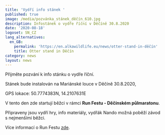 ```yaml
---
title: 'Vydří info stánek '
published: true
image: /media/pozvánka_stánek_děčín_610.jpg
description: Infostánek o vydře říční v Děčíně 30.8.2020
date: '2020-08-18'
logoset: SN_CZ
lang_alternatives:
  en_GB:
    permalink: 'https://en.alkawildlife.eu/news/otter-stand-in-děčín'
    title: Otter stand in Děčín
category: news
layout: news
---
```

Přijměte pozvání k info stánku o vydře říční. 

Stánek bude instalován na Mariánské louce v Děčíně 30.8.2020,

GPS lokace: 50.7774383N, 14.2107631E

V tento den zde startují běžci v rámci **Run Festu  - Děčínském půlmaratonu**. 

Připraveny jsou vydří hry, info materiály, vydřák Nando možná poběží závod s nejmenšími běžci. 

Více informací o Run Festu [zde](http://konkordia-decin.cz/decin-run-fest/).
